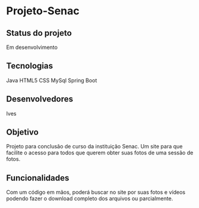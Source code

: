 # Projeto-Senac
## Status do projeto
Em desenvolvimento
## Tecnologias
Java
HTML5
CSS
MySql
Spring Boot
## Desenvolvedores
Ives
## Objetivo
Projeto para conclusão de curso da instituição Senac.
Um site para que facilite o acesso para todos que querem obter
suas fotos de uma sessão de fotos.
## Funcionalidades
Com um código em mãos, poderá buscar no site por suas fotos e vídeos podendo
fazer o download completo dos arquivos ou parcialmente.
